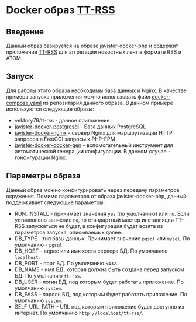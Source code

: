 # Docker образ [TT-RSS](https://tt-rss.org/)

## Введение
Данный образ базируется на образе [javister-docker-php](https://github.com/javister/javister-docker-php)
и содержит приложение [TT-RSS](https://tt-rss.org/) для аггрегации новостных лент в 
формате RSS и ATOM.

## Запуск
Для работы этого образа необходимы база данных и Nginx. В качестве примера запуска
приложения можно использовать файл [docker-compose.yaml](https://github.com/vektor-docker/tt-rss/blob/master/docker-compose.yaml)
из репозитария данного образа. В данном примере используются следующие образы:

* vektory79/tt-rss - данное приложение
* [javister-docker-postgresql](https://github.com/javister/javister-docker-postgresql) - 
  База данных PostgreSQL
* [javister-docker-nginx]() - сервер Nginx для маршрутизации HTTP запросов в 
  FastCGI запросы к PHP-FPM
* [javister-docker-docker-gen]() - вспомогательный инструмент для автоматической 
  генерации конфигурации. В данном случае - гонфигурации Nginx.

## Параметры образа

Данный образ можно конфигурировать через передачу параметров окружения. Помимо 
параметров от образа javister-docker-php, данный поддерживает следующие параметры:

* RUN_INSTALL - принимает значения `yes` (по умолчанию) или `no`. Если установлено 
  занчение `no`, то стандартный мастер инсталляции TT-RSS запускаться не будет, а
  конфигурация будет всзята из параметров запуска, описываемых далее.
* DB_TYPE - тип базы данных. Принимает значение `pgsql` или `mysql`. По умолчанию - `pgsql`
* DB_HOST - адрес или имя хоста сервера БД. По умолчанию `localhost`.
* DB_PORT - порт БД. По умолчанию `5432`.
* DB_NAME - имя БД, которая должна быть создана перед запуском БД. По умолчанию `tt-rss`.
* DB_USER - логин БД, под которым будет работать приложение. По умолчанию `system`.
* DB_PASS - пароль БД, под которым будет работать приложение. По умолчанию `system`.
* SELF_URL_PATH - URL под которым приложение будет доступно из интернет. По умолчанию `http://localhost/tt-rss/`.
  